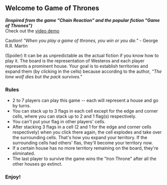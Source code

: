 ## Welcome to Game of Thrones
***(Inspired from the game "Chain Reaction" and the popular fiction "Game of Thrones")***\
Check out the [video demo](https://drive.google.com/file/d/1DEK3jN0B9qpVsmESKLribsLfuifXGIod/view?usp=sharing) 

Caution! *"When you play a game of thrones, you win or you die."* - George R.R. Martin 

(Spoiler) It can be as unpredictable as the actual fiction if you know how to play it.
The board is the representation of Westeros and each player represents a prominent house.
Your goal is to establish territories and expand them (by clicking in the cells) because according
to the author, *"The lone wolf dies but the pack survives."*


### Rules
- 2 to 7 players can play this game -- each will represent a house and go by turns.
- You can stack up to 3 flags in each cell except for the edge and corner cells, where you
    can stack up to 2 and 1 flag(s) respectively.
- You can't put your flag in other players' cells.
- After stacking 3 flags in a cell (2 and 1 for the edge and corner cells respectively) when you click
    there again, the cell explodes and take over the surrounding cells.
That's how you expand your territory. If the surrounding cells had others' flas,
    they'll become your territory now.
- If a certain house has no more territory remaining on the board, they're eliminated.
- The last player to survive the game wins the "Iron Throne" after all the other houses go extinct.
  
### Enjoy!
